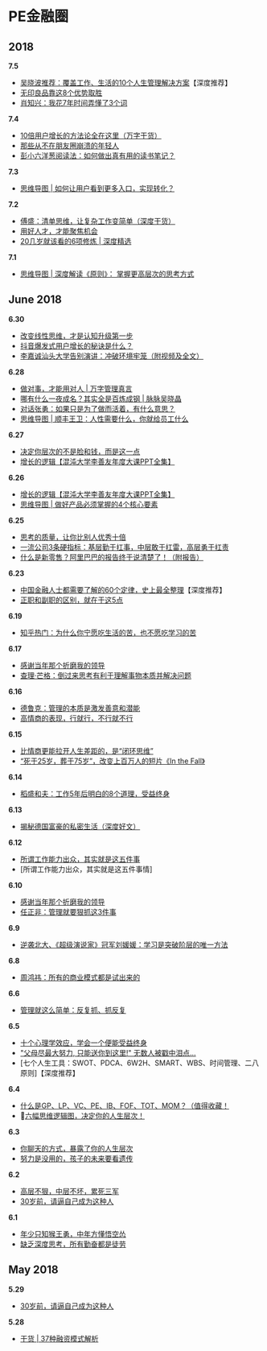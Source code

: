 # PE金融圈

## 2018

**7.5**
- [吴晓波推荐：覆盖工作、生活的10个人生管理解决方案](https://mp.weixin.qq.com/s/G31OR49ip6bWTUiXAGQDNg)【深度推荐】
- [无印良品靠这8个优势取胜](https://mp.weixin.qq.com/s/YvfJI9GnvdF8t2ZMqDh2rA)
- [肖知兴：我花7年时间弄懂了3个词](https://mp.weixin.qq.com/s/sf1yyUiv5Mj9PUUPNml20Q)

**7.4**
- [10倍用户增长的方法论全在这里（万字干货）](https://mp.weixin.qq.com/s/-MmNvHj_cFet87e50FSd0Q)
- [那些从不在朋友圈崩溃的年轻人](https://mp.weixin.qq.com/s/0CeOTMfF_v4jg1L1cmxVrA)
- [彭小六洋葱阅读法：如何做出真有用的读书笔记？](https://mp.weixin.qq.com/s/vpOoWbhZP8VG2g1CnGecMw)

**7.3**
- [思维导图 | 如何让用户看到更多入口，实现转化？](https://mp.weixin.qq.com/s/__zKzH2kA4MsS41LFqefjQ)

**7.2**
- [傅盛：清单思维，让复杂工作变简单（深度干货）](https://mp.weixin.qq.com/s/FwByRf0JBV3jyv739gis9A)
- [用好人才，才能聚焦机会](https://mp.weixin.qq.com/s/mca3GcO-MNv6XYksq10-xg)
- [20几岁就该看的6项修炼 | 深度精选](https://mp.weixin.qq.com/s/YsEqb_Vw9kml2rz8HqgRmw)

**7.1**
- [思维导图 | 深度解读《原则》： 掌握更高层次的思考方式](https://mp.weixin.qq.com/s/tuLVneuRVLsHYkI9FfGmBQ)

## June 2018
**6.30**
- [改变线性思维，才是认知升级第一步](https://mp.weixin.qq.com/s/-nEnCLpQzj5MQnIG95W-0g)
- [抖音爆发式用户增长的秘诀是什么？](https://mp.weixin.qq.com/s/XST6Oe2-tAREiSfdTQLkVg)
- [李嘉诚汕头大学告别演讲：冲破环境牢笼（附视频及全文）](https://mp.weixin.qq.com/s/7EnaAKW-b2Stgt-1hEEIQw)

**6.28**
- [做对事，才能用对人 | 万字管理真言](https://mp.weixin.qq.com/s/Z4EIDKwG3nkPPjRef0ZPmA)
- [哪有什么一夜成名？其实全是百炼成钢 | 脉脉吴晓晶 ](https://mp.weixin.qq.com/s/PyeiAjPzeCJj9bY3SglRZA)
- [对话张勇：如果只是为了做而活着，有什么意思？](https://mp.weixin.qq.com/s/lcJoZiFDHySG_aFgUbxwLg)
- [思维导图 | 顺丰王卫：人性需要什么，你就给员工什么](https://mp.weixin.qq.com/s/j9OoueFMOKPTnENTB9Q90w)

**6.27**
- [决定你层次的不是脸和钱，而是这一点](https://mp.weixin.qq.com/s/xUup1R7kYqbrGXGwsnBbuA)
- [增长的逻辑【混沌大学李善友年度大课PPT全集】](https://mp.weixin.qq.com/s/O6StFbohByVFcktHgOalXg)

**6.26**
- [增长的逻辑【混沌大学李善友年度大课PPT全集】](https://mp.weixin.qq.com/s/O6StFbohByVFcktHgOalXg)
- [思维导图 | 做好产品必须掌握的4个核心要素](https://mp.weixin.qq.com/s/UEPa4gziJePdKbju07wZlQ)

**6.25**
- [思考的质量，让你比别人优秀十倍](https://mp.weixin.qq.com/s/wv8HFFB0gFa7h9qnSTABBg)
- [一流公司3条硬指标：基层勤于扛事，中层敢于扛雷，高层勇于扛责](https://mp.weixin.qq.com/s/zAXbudRc3l7GhTxwLWB0JA)
- [什么是新零售？阿里巴巴的报告终于说清楚了！（附报告）](https://mp.weixin.qq.com/s/Yl1v6R9VGq7Vda-DVJTArw)

**6.23**
- [中国金融人士都需要了解的60个定律，史上最全整理](https://mp.weixin.qq.com/s/P8z__hcGEmhWeeonHy6kWg)【深度推荐】
- [正职和副职的区别，就在于这5点](https://mp.weixin.qq.com/s/Dt9A7FuqiZ4Han9jvKmHrw)

**6.19**
- [知乎热门：为什么你宁愿吃生活的苦，也不愿吃学习的苦](https://mp.weixin.qq.com/s/MlNzU8OX67Xgt5A3E_zCaA)

**6.17**
- [感谢当年那个折磨我的领导](https://mp.weixin.qq.com/s/-IXAQukjoTxa-nzhPpVyBw)
- [查理·芒格：倒过来思考有利于理解事物本质并解决问题](https://mp.weixin.qq.com/s/UonBpfUqEVklKtFi1b8cfA)

**6.16**
- [德鲁克：管理的本质是激发善意和潜能](https://mp.weixin.qq.com/s/UYEGHoP4E3pP9bs8XP7u8g)
- [高情商的表现，行就行，不行就不行](https://mp.weixin.qq.com/s/HrzhT5R9HzpLOuwplJN5Ow)

**6.15**
- [比情商更能拉开人生差距的，是“闭环思维”](https://mp.weixin.qq.com/s/RMHlp9D72ttCIWaefotaaw)
- [“死于25岁，葬于75岁”，改变上百万人的短片《In the Fall》](https://mp.weixin.qq.com/s/CEE4A6LSGgFOSN74C7VK2g)

**6.14**
- [稻盛和夫：工作5年后明白的8个道理，受益终身](https://mp.weixin.qq.com/s/rXv7I1KZpuMwC1TGRneD8A)

**6.13**
- [揭秘德国富豪的私密生活（深度好文）](https://mp.weixin.qq.com/s/Ay3a7efZjnZGbOTcfd7VaA)

**6.12**
- [所谓工作能力出众，其实就是这五件事](https://mp.weixin.qq.com/s/_TP2vCQ2P1n1kmqFbfWZrA)
- [所谓工作能力出众，其实就是这五件事情]

**6.10**
- [感谢当年那个折磨我的领导](https://mp.weixin.qq.com/s/c2VPmQp034M95Mf8XJ0COw)
- [任正非：管理就要狠抓这3件事](https://mp.weixin.qq.com/s?__biz=MzA4MjAxODMzMA==&mid=2653197728&idx=2&sn=1aba1b63c882fd30176a9ac117df4905&chksm=845c1cd5b32b95c3bd09c2ffb2a090431eeb760cfacf5bc989f101fd904f1acc4829ddbe9208&scene=38#wechat_redirect)

**6.9**
- [逆袭北大、《超级演说家》冠军刘媛媛：学习是突破阶层的唯一方法](https://mp.weixin.qq.com/s/wky3ZXP8S783YH305X_1Aw)

**6.8**
- [周鸿祎：所有的商业模式都是试出来的](https://mp.weixin.qq.com/s?__biz=MzA4MjAxODMzMA==&mid=2653197688&idx=2&sn=0c43b3c9aeb7a741289daea204ca7945&chksm=845c1c0db32b951b57ae210958ac186d95c754fd3832a3880910f2b3fc50d391221466584dd1&scene=38#wechat_redirect)

**6.6**
- [管理就这么简单：反复抓、抓反复](https://mp.weixin.qq.com/s/Z-XtEPtLHWR1oD4lf9Ze0w)

**6.5**
- [十个心理学效应，学会一个便能受益终身](https://mp.weixin.qq.com/s/lkdYMDvMAEm0a6yGpHqmQQ)
- ["父母尽最大努力, 只能送你到这里!" 无数人被戳中泪点...](https://mp.weixin.qq.com/s/7mRF1JyOaT3Iiq-GgPbSKA)
- [七个人生工具：SWOT、PDCA、6W2H、SMART、WBS、时间管理、二八原则]【深度推荐】

**6.4**
- [什么是GP、LP、VC、PE、IB、FOF、TOT、MOM？（值得收藏！](https://mp.weixin.qq.com/s?__biz=MzA4MjAxODMzMA==&mid=2653197630&idx=3&sn=5b5f988745509fa037b45a3a85e7681e&chksm=845c1c4bb32b955df68b99e14f49d9972c6d03dd6386a27ca9b70539286da273b3cd9817534f&scene=38#wechat_redirect)
- 🔴[六幅思维逻辑图，决定你的人生层次！](https://mp.weixin.qq.com/s?__biz=MzA4MjAxODMzMA==&mid=2653197630&idx=4&sn=bebc9b72f89881a4d18023d23b9ad223&chksm=845c1c4bb32b955dfe0acc088b426924db6ea8c37da2637590e69a72d0b9adaa12ebb681fec8&scene=38#wechat_redirect)

**6.3**
- [你聊天的方式，暴露了你的人生层次](https://mp.weixin.qq.com/s?__biz=MzA4MjAxODMzMA==&mid=2653197615&idx=3&sn=c33cb84376eac100c5a2c1cc76586822&chksm=845c1c5ab32b954c83794493fa5e7608c7f1bec174035101ddac680420d4adaf1ab42dc8d96a&scene=38#wechat_redirect)
- [努力是没用的，孩子的未来要看遗传](https://mp.weixin.qq.com/s?__biz=MzA4MjAxODMzMA==&mid=2653197596&idx=1&sn=286f4368fb62563099fdcb33e2478201&chksm=845c1c69b32b957feda6808dcd79a407b3f72dc0b00ac9ed97ba0b2e0a5ef85ce1d022074a9a&scene=38#wechat_redirect)

**6.2**
- [高层不狠，中层不坏，累死三军](https://mp.weixin.qq.com/s?__biz=MzA4MjAxODMzMA==&mid=2653197596&idx=4&sn=42193527e1bb709ab0fe906200b9ceb0&chksm=845c1c69b32b957f8ff56ab807e22279cde3aa6715eac5d22abccb6c0ffdb1ac75b6b6165012&scene=38#wechat_redirect)
- [30岁前，请逼自己成为这种人](https://mp.weixin.qq.com/s?__biz=MzA4MjAxODMzMA==&mid=2653197584&idx=1&sn=044c455300643b849dd1c2c9be6f87b1&chksm=845c1c65b32b9573b89a97e03b80f376c642f3eb125a3067d48662f01afe70ef97f7a563b3a0&scene=38#wechat_redirect)

**6.1**
- [年少只知猴王勇，中年方懂悟空怂](https://mp.weixin.qq.com/s?__biz=MzA4MjAxODMzMA==&mid=2653197584&idx=2&sn=f028e2a83006ec98794a899b465581fb&chksm=845c1c65b32b9573c6a5b97f8fbb3a6594c4b158ed85cd5500f43fc76504ca62407b99fbc7a8&scene=38#wechat_redirect)
- [缺乏深度思考，所有勤奋都是徒劳](https://mp.weixin.qq.com/s?__biz=MzA4MjAxODMzMA==&mid=2653197584&idx=4&sn=49be589302e395a3985a1f8ea140743f&chksm=845c1c65b32b9573b558adac431c800e82854e93e8c1017dc01a5a5be2c823a11353081338f3&scene=38#wechat_redirect)

## May 2018
**5.29**
- [30岁前，请逼自己成为这种人](https://mp.weixin.qq.com/s?__biz=MzA4MjAxODMzMA==&mid=2653197548&idx=2&sn=e8ce60850c0925a84235b6141c9f23dc&chksm=845c1d99b32b948f7b33f132e7da663709ed5e43fcc981bfe0a5d128b906e22ccae82a70b5ba&scene=38#wechat_redirect)

**5.28**
- [干货 | 37种融资模式解析](https://mp.weixin.qq.com/s?__biz=MzA4MjAxODMzMA==&mid=2653197528&idx=3&sn=0a1d7ca88fc051d80da3fe6cbc85d9df&chksm=845c1dadb32b94bba2431bd04a15b9d769105f2369c946e52f7e895abfdd4186e078c0a5db4e&scene=38#wechat_redirect)